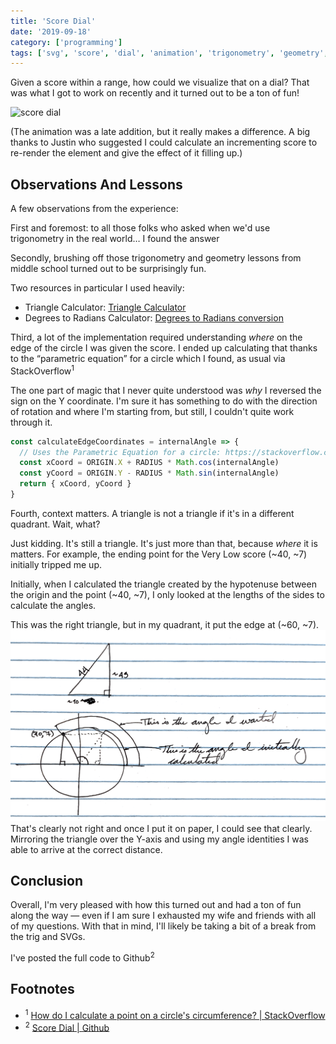 ```yaml
---
title: 'Score Dial'
date: '2019-09-18'
category: ['programming']
tags: ['svg', 'score', 'dial', 'animation', 'trigonometry', 'geometry', 'math']
---
```


Given a score within a range, how could we visualize that on a dial? That was what I got to work on recently and it turned out to be a ton of fun!

![score dial](https://media.giphy.com/media/h86hmcE5YC7oNtQXMC/giphy.gif)

(The animation was a late addition, but it really makes a difference. A big thanks to Justin who suggested I could calculate an incrementing score to re-render the element and give the effect of it filling up.)

## Observations And Lessons

A few observations from the experience:

First and foremost: to all those folks who asked when we'd use trigonometry in the real world… I found the answer

Secondly, brushing off those trigonometry and geometry lessons from middle school turned out to be surprisingly fun.

Two resources in particular I used heavily:

- Triangle Calculator: [Triangle Calculator](https://www.calculator.net/triangle-calculator.html)
- Degrees to Radians Calculator: [Degrees to Radians conversion](https://www.rapidtables.com/convert/number/degrees-to-radians.html)

Third, a lot of the implementation required understanding _where_ on the edge of the circle I was given the score. I ended up calculating that thanks to the “parametric equation” for a circle which I found, as usual via StackOverflow<sup>1</sup>

The one part of magic that I never quite understood was _why_ I reversed the sign on the Y coordinate. I'm sure it has something to do with the direction of rotation and where I'm starting from, but still, I couldn't quite work through it.

```javascript
const calculateEdgeCoordinates = internalAngle => {
  // Uses the Parametric Equation for a circle: https://stackoverflow.com/a/839931/9888057
  const xCoord = ORIGIN.X + RADIUS * Math.cos(internalAngle)
  const yCoord = ORIGIN.Y - RADIUS * Math.sin(internalAngle)
  return { xCoord, yCoord }
}
```

Fourth, context matters. A triangle is not a triangle if it's in a different quadrant. Wait, what?

Just kidding. It's still a triangle. It's just more than that, because _where_ it is matters. For example, the ending point for the Very Low score (~40, ~7) initially tripped me up.

Initially, when I calculated the triangle created by the hypotenuse between the origin and the point (~40, ~7), I only looked at the lengths of the sides to calculate the angles.

This was the right triangle, but in my quadrant, it put the edge at (~60, ~7).
![triangle transposed](./triangle-transposition.png)
That's clearly not right and once I put it on paper, I could see that clearly. Mirroring the triangle over the Y-axis and using my angle identities I was able to arrive at the correct distance.

## Conclusion

Overall, I'm very pleased with how this turned out and had a ton of fun along the way — even if I am sure I exhausted my wife and friends with all of my questions. With that in mind, I'll likely be taking a bit of a break from the trig and SVGs.

I've posted the full code to Github<sup>2</sup>

## Footnotes

- <sup>1</sup> [How do I calculate a point on a circle's circumference? | StackOverflow](https://stackoverflow.com/a/839931/9888057)
- <sup>2</sup> [Score Dial | Github](https://github.com/stephencweiss/score-dial)
